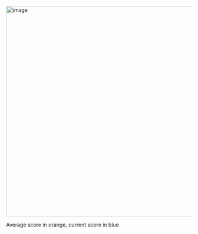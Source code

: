 <img width="571" alt="image" src="https://github.com/robbiewilcox76/Snake-Agent/assets/106200869/1d4de37e-6d98-476f-a4b5-c904363d7360">

Average score in orange, current score in blue
